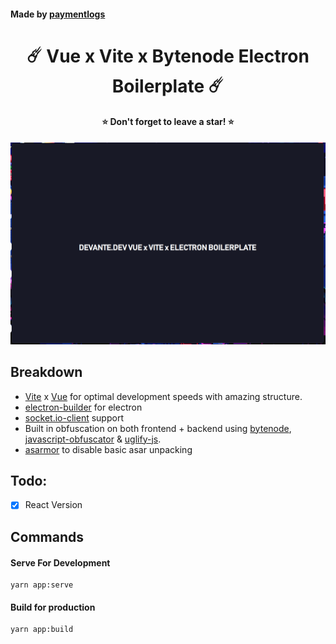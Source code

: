 #### Made by [paymentlogs](https://github.com/paymentlogs)

<h1 align="center">☄️ Vue x Vite x Bytenode Electron Boilerplate ☄️</h1>
<h4 align="center">⭐ Don't forget to leave a star! ⭐</h4>

<p align="center">
  <img src="screenshot.png" alt="My Image">
</p>

## Breakdown

- [Vite](https://vitejs.dev/) x [Vue](https://vuejs.org/) for optimal development speeds with amazing structure.
- [electron-builder](https://www.npmjs.com/package/electron-builder) for electron
- [socket.io-client](https://www.npmjs.com/package/socket.io-client) support
- Built in obfuscation on both frontend + backend using [bytenode](https://www.npmjs.com/package/bytenode), [javascript-obfuscator](https://www.npmjs.com/package/javascript-obfuscator) & [uglify-js](https://www.npmjs.com/package/uglify-js).
- [asarmor](https://www.npmjs.com/package/asarmor) to disable basic asar unpacking

## Todo:

- [x] React Version

## Commands

#### **Serve For Development**

```
yarn app:serve
```

#### **Build for production**

```
yarn app:build
```

